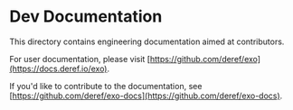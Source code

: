 # Dev Documentation

This directory contains engineering documentation aimed at contributors.

For user documentation, please visit [https://github.com/deref/exo](https://docs.deref.io/exo).

If you'd like to contribute to the documentation, see [https://github.com/deref/exo-docs](https://github.com/deref/exo-docs).
